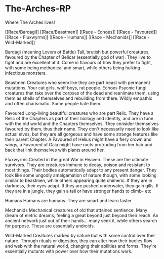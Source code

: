 # The-Arches-RP
Where The Arches lives! 


[[Race/Bardagi]] 
[[Race/Beastmen]] 
[[Race - Echoes]] [[Race - Favoured]] [[Race - Fluxwyrms]] [[Race - Humans]] [[Race - Mechanids]] [[Race - Wild-Marked]]

Bardagi (meaning Lovers of Battle) 
Tall, brutish but powerful creatures, favoured by the Chapter of Belicar (essentially god of war). They live to fight and are excellent at it. Come in flavours of how they prefer to fight, with some being methodical and smart, while others being hulking infectious monsters. 

Beastmen 
Creatures who seem like they are part beast with permanent mutations. Your cat girls, wolf boys, rat people. Echoes Psyonic fungi creatures that take over the corpses of the dead and reanimate them, using them as shells of themselves and rebuilding from there. Wildly empathic and often charismatic. Some people hate them. 

Favoured
Long-living beautiful creatures who are part Relic. They have a Relic of the Chapters as part of their biology and identity, and are in tune with the old world and the Chapters themselves. They consider themselves favoured by them, thus their name. They don't necessarily need to look like actual elves, but they are all gorgeous and have some strange features like their parent Chapter. A Favoured of Helius might have a fiery crown and wings, a Favoured of Gaia might have roots protruding from her hair and back that link themselves with plants around her. 

Fluxwyrms 
Created in the great War in Heaven. These are the ultimate survivors. They are creatures immune to decay, poison and resistant to most things. Their bodies automatically adapt to any present danger. They look like some ungodly amalgamation of nature though, with some looking similar to beastmen, while others appearing quite chimeric. If they are in darkness, their eyes adapt. If they are pushed underwater, they gain gills. If they are in a jungle, they gain a tail or have stronger hands to climb- etc 

Humans 
Humans are humans. They are smart and learn faster 

Mechanids 
Mechanical creatures of old that attained sentience. Many dream of eletric dreams, feeling a great beyond just beyond their reach. An ancient network just out of their hands... many seek it, while others search for purpose. These are essentially androids. 

Wild-Marked Creatures marked by nature but with some control over their nature. Through rituals or digestion, they can alter how their bodies flow and web with the natural world, changing their abilities and forms. They're essentially mutants with power over how their mutations work.
